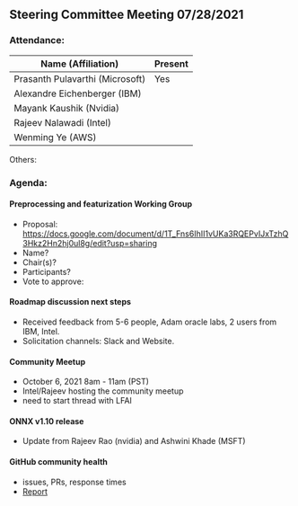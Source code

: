 ## Steering Committee Meeting 07/28/2021

### Attendance:

| Name (Affiliation)              | Present  |
| ------------------------------- | -------- |
| Prasanth Pulavarthi (Microsoft) |  Yes     |
| Alexandre Eichenberger (IBM)    |       |
| Mayank Kaushik (Nvidia)         |       |
| Rajeev Nalawadi (Intel)         |        |
| Wenming Ye (AWS)                |       |

Others:

### Agenda:
  #### Preprocessing and featurization Working Group
  - Proposal: https://docs.google.com/document/d/1T_Fns6IhII1vUKa3RQEPvIJxTzhQ3Hkz2Hn2hj0ul8g/edit?usp=sharing
  - Name?
  - Chair(s)?
  - Participants?
  - Vote to approve:

  #### Roadmap discussion next steps
  - Received feedback from 5-6 people, Adam oracle labs, 2 users from IBM, Intel.
  - Solicitation channels: Slack and Website. 
    
  #### Community Meetup
  - October 6, 2021 8am - 11am (PST)
  - Intel/Rajeev hosting the community meetup
  - need to start thread with LFAI
  
  #### ONNX v1.10 release
  - Update from Rajeev Rao (nvidia) and Ashwini Khade (MSFT)

  #### GitHub community health
  - issues, PRs, response times
  - [Report](https://insights.lfx.linuxfoundation.org/projects/lfai%2Fonnx/dashboard;subTab=technical;v=issue-management%2Fgithub-issues%2Ftiming?filter=%23%2Fdashboard%2FGitHub-Issues-Timing%3Fembed%3Dtrue%26_g%3D(filters:!(),refreshInterval:(pause:!t,value:0),time:(from:%27now-1y%27,to:%27now%27))&time=%7B%22from%22:%22now-1y%22,%22type%22:%22datemath%22,%22to%22:%22now%22%7D)
  
